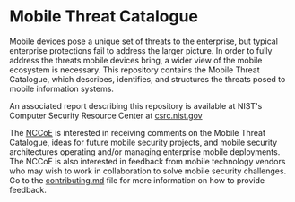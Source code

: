 # Mobile Threat Catalogue

Mobile devices pose a unique set of threats to the enterprise, but typical enterprise protections fail to address the larger picture.
In order to fully address the threats mobile devices bring, a wider view of the mobile ecosystem is necessary.
This repository contains the Mobile Threat Catalogue, which describes, identifies, and structures the threats posed to mobile information systems.

An associated report describing this repository is available at NIST's Computer Security Resource Center at [csrc.nist.gov](http://csrc.nist.gov)


The [NCCoE](https://nccoe.nist.gov) is interested in receiving comments on the Mobile Threat Catalogue, ideas for future mobile security projects, and mobile security architectures
operating and/or managing enterprise mobile deployments. The NCCoE is also interested in feedback from mobile technology vendors who may wish to work in
collaboration to solve mobile security challenges. Go to the [contributing.md](contributing.md) file for more information on how to provide feedback.
